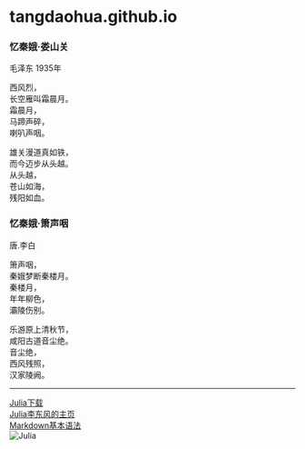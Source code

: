 # tangdaohua.github.io

### 忆秦娥·娄山关
毛泽东
1935年

西风烈，  
长空雁叫霜晨月。  
霜晨月，  
马蹄声碎，  
喇叭声咽。

雄关漫道真如铁，  
而今迈步从头越。  
从头越，  
苍山如海，  
残阳如血。

### 忆秦娥·箫声咽
唐.李白  

箫声咽，  
秦娥梦断秦楼月。  
秦楼月，  
年年柳色，  
灞陵伤别。   
  
乐游原上清秋节，  
咸阳古道音尘绝。  
音尘绝，  
西风残照，  
汉家陵阙。

***
<a href="https://julialang.org/downloads" target="_blank">Julia下载</a>  
<a href="https://www.math.pku.edu.cn/teachers/lidf" target="_blank">Julia李东风的主页</a>  
<a href="https://www.jianshu.com/p/191d1e21f7ed" target="_blank">Markdown基本语法</a>  
![Julia](https://julialang.org/assets/infra/logo.svg)


